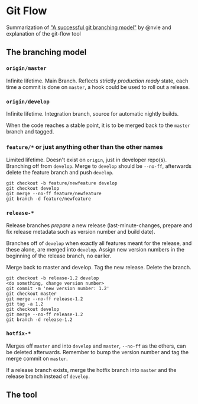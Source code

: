 # Git Flow

Summarization of ["A successful git branching model"](http://nvie.com/posts/a-successful-git-branching-model/) by @nvie and explanation of the git-flow tool

## The branching model


### `origin/master`

Infinite lifetime. Main Branch. Reflects strictly *production ready* state, each time a commit is done on `master`, a hook could be used to roll out a release.


### `origin/develop`

Infinite lifetime. Integration branch, source for automatic nightly builds.

When the code reaches a stable point, it is to be merged back to the `master` branch and tagged.

### `feature/*` or just anything other than the other names

Limited lifetime. Doesn't exist on `origin`, just in developer repo(s). Branching off from `develop`. Merge to `develop` should be `--no-ff`, afterwards delete the feature branch and push `develop`.

    git checkout -b feature/newfeature develop
    git checkout develop
    git merge --no-ff feature/newfeature
    git branch -d feature/newfeature

### `release-*`

Release branches *prepare* a new release (last-minute-changes, prepare and fix release metadata such as version number and build date). 

Branches off of `develop` when exactly all features meant for the release, and these alone, are merged into `develop`. Assign new version numbers in the beginning of the release branch, no earlier.

Merge back to master and develop. Tag the new release. Delete the branch.

    git checkout -b release-1.2 develop
    <do something, change version number>
    git commit -m 'new version number: 1.2'
    git checkout master
    git merge --no-ff release-1.2
    git tag -a 1.2
    git checkout develop
    git merge --no-ff release-1.2
    git branch -d release-1.2

### `hotfix-*`

Merges off `master` and into `develop` and `master`, `--no-ff` as the others, can be deleted afterwards. Remember to bump the version number and tag the merge commit on `master`.

If a release branch exists, merge the hotfix branch into `master` and the release branch instead of `develop`.

## The tool


